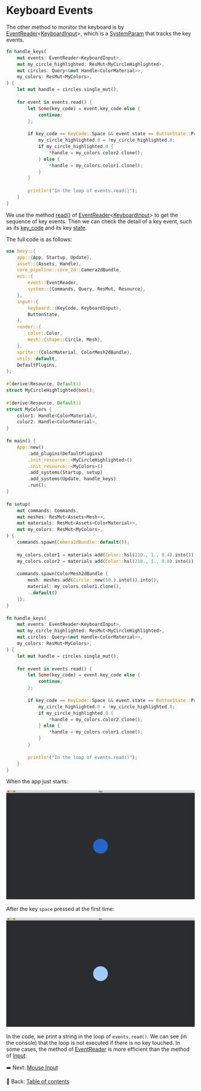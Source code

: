 # Keyboard Events

The other method to monitor the keyboard is by [EventReader](https://docs.rs/bevy/latest/bevy/ecs/event/struct.EventReader.html)<[KeyboardInput](https://docs.rs/bevy/latest/bevy/input/keyboard/struct.KeyboardInput.html)>, which is a [SystemParam](https://docs.rs/bevy/latest/bevy/ecs/system/trait.SystemParam.html) that tracks the key events.

```rust
fn handle_keys(
    mut events: EventReader<KeyboardInput>,
    mut my_circle_highlighted: ResMut<MyCircleHighlighted>,
    mut circles: Query<&mut Handle<ColorMaterial>>,
    my_colors: ResMut<MyColors>,
) {
    let mut handle = circles.single_mut();

    for event in events.read() {
        let Some(key_code) = event.key_code else {
            continue;
        };

        if key_code == KeyCode::Space && event.state == ButtonState::Pressed {
            my_circle_highlighted.0 = !my_circle_highlighted.0;
            if my_circle_highlighted.0 {
                *handle = my_colors.color2.clone();
            } else {
                *handle = my_colors.color1.clone();
            }
        }

        println!("In the loop of events.read()");
    }
}
```

We use the method [read()](https://docs.rs/bevy/latest/bevy/ecs/event/struct.EventReader.html#method.read) of [EventReader](https://docs.rs/bevy/latest/bevy/ecs/event/struct.EventReader.html)<[KeyboardInput](https://docs.rs/bevy/latest/bevy/input/keyboard/struct.KeyboardInput.html)> to get the sequence of key events.
Then we can check the detail of a key event, such as its [key_code](https://docs.rs/bevy/latest/bevy/input/keyboard/struct.KeyboardInput.html#structfield.key_code) and its key [state](https://docs.rs/bevy/latest/bevy/input/keyboard/struct.KeyboardInput.html#structfield.state).

The full code is as follows:

```rust
use bevy::{
    app::{App, Startup, Update},
    asset::{Assets, Handle},
    core_pipeline::core_2d::Camera2dBundle,
    ecs::{
        event::EventReader,
        system::{Commands, Query, ResMut, Resource},
    },
    input::{
        keyboard::{KeyCode, KeyboardInput},
        ButtonState,
    },
    render::{
        color::Color,
        mesh::{shape::Circle, Mesh},
    },
    sprite::{ColorMaterial, ColorMesh2dBundle},
    utils::default,
    DefaultPlugins,
};

#[derive(Resource, Default)]
struct MyCircleHighlighted(bool);

#[derive(Resource, Default)]
struct MyColors {
    color1: Handle<ColorMaterial>,
    color2: Handle<ColorMaterial>,
}

fn main() {
    App::new()
        .add_plugins(DefaultPlugins)
        .init_resource::<MyCircleHighlighted>()
        .init_resource::<MyColors>()
        .add_systems(Startup, setup)
        .add_systems(Update, handle_keys)
        .run();
}

fn setup(
    mut commands: Commands,
    mut meshes: ResMut<Assets<Mesh>>,
    mut materials: ResMut<Assets<ColorMaterial>>,
    mut my_colors: ResMut<MyColors>,
) {
    commands.spawn(Camera2dBundle::default());

    my_colors.color1 = materials.add(Color::hsl(210., 1., 0.4).into());
    my_colors.color2 = materials.add(Color::hsl(210., 1., 0.8).into());

    commands.spawn(ColorMesh2dBundle {
        mesh: meshes.add(Circle::new(50.).into()).into(),
        material: my_colors.color1.clone(),
        ..default()
    });
}

fn handle_keys(
    mut events: EventReader<KeyboardInput>,
    mut my_circle_highlighted: ResMut<MyCircleHighlighted>,
    mut circles: Query<&mut Handle<ColorMaterial>>,
    my_colors: ResMut<MyColors>,
) {
    let mut handle = circles.single_mut();

    for event in events.read() {
        let Some(key_code) = event.key_code else {
            continue;
        };

        if key_code == KeyCode::Space && event.state == ButtonState::Pressed {
            my_circle_highlighted.0 = !my_circle_highlighted.0;
            if my_circle_highlighted.0 {
                *handle = my_colors.color2.clone();
            } else {
                *handle = my_colors.color1.clone();
            }
        }

        println!("In the loop of events.read()");
    }
}
```

When the app just starts:

![Keyboard Events 1](./pic/keyboard_just_input_1.png)

After the key `space` pressed at the first time:

![Keyboard Events 2](./pic/keyboard_just_input_2.png)

In the code, we print a string in the loop of `events.read()`.
We can see (in the console) that the loop is not executed if there is no key touched.
In some cases, the method of [EventReader](https://docs.rs/bevy/latest/bevy/ecs/event/struct.EventReader.html) is more efficient than the method of [Input](https://docs.rs/bevy/0.12.1/bevy/input/struct.Input.html).

:arrow_right:  Next: [Mouse Input](./mouse_input.md)

:blue_book: Back: [Table of contents](./../README.md)

